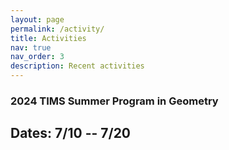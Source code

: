 ```yaml
---
layout: page
permalink: /activity/
title: Activities
nav: true
nav_order: 3
description: Recent activities
---
```


### 2024 TIMS Summer Program in Geometry
## Dates: 7/10 -- 7/20

